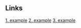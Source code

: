 
## Links

[1. example](https://anvilproject.org/guides/content/creating-links)
[2. example](https://link.springer.com/chapter/10.1007/978-3-030-66891-4_9)
[3. example](https://www.geeksforgeeks.org/create-a-simple-sentiment-analysis-webapp-using-streamlit/)
